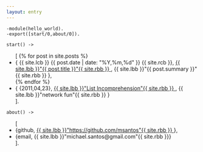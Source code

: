 ```yaml
---
layout: entry
---
```


~~~
-module(hello_world).
-export([start/0,about/0]).

start() ->
~~~

<ul class="erl-list">
[
    {% for post in site.posts %}
    <li class="erl-tuple">
        { {{ site.lcb }} {{ post.date | date: "%Y,%m,%d" }} {{ site.rcb }},
            <a href="{{ post.url }}">
                {{ site.lbb }}"{{ post.title }}"{{ site.rbb }}
            </a>,
            {{ site.lbb }}"{{ post.summary }}"{{ site.rbb }} },
    </li>
    {% endfor %}
    <li class="erl-tuple">
        { {2011,04,23}, <a href="http://listincomprehension.com">
                {{ site.lbb }}"List Incomprehension"{{ site.rbb }}
            </a>,
            {{ site.lbb }}"network fun"{{ site.rbb }} }
    </li>
].
</ul>

~~~
about() ->
~~~
<ul class="erl-list">
[
    <li class="erl-tuple">
        {github, <a href="https://github.com/msantos">
                {{ site.lbb }}"https://github.com/msantos"{{ site.rbb }}
            </a>},
    </li>
    <li class="erl-tuple">
        {email, {{ site.lbb }}"michael.santos@gmail.com"{{ site.rbb }}}
    </li>
].
</ul>
